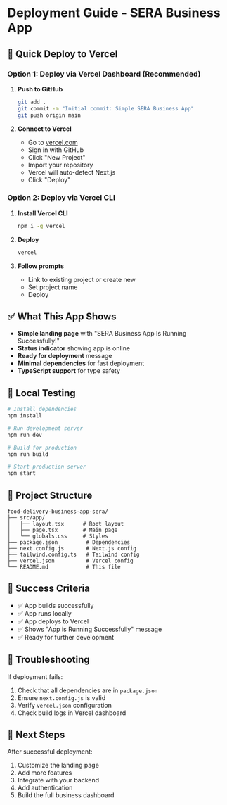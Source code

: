 # Deployment Guide - SERA Business App

## 🚀 Quick Deploy to Vercel

### Option 1: Deploy via Vercel Dashboard (Recommended)

1. **Push to GitHub**
   ```bash
   git add .
   git commit -m "Initial commit: Simple SERA Business App"
   git push origin main
   ```

2. **Connect to Vercel**
   - Go to [vercel.com](https://vercel.com)
   - Sign in with GitHub
   - Click "New Project"
   - Import your repository
   - Vercel will auto-detect Next.js
   - Click "Deploy"

### Option 2: Deploy via Vercel CLI

1. **Install Vercel CLI**
   ```bash
   npm i -g vercel
   ```

2. **Deploy**
   ```bash
   vercel
   ```

3. **Follow prompts**
   - Link to existing project or create new
   - Set project name
   - Deploy

## ✅ What This App Shows

- **Simple landing page** with "SERA Business App Is Running Successfully!"
- **Status indicator** showing app is online
- **Ready for deployment** message
- **Minimal dependencies** for fast deployment
- **TypeScript support** for type safety

## 🔧 Local Testing

```bash
# Install dependencies
npm install

# Run development server
npm run dev

# Build for production
npm run build

# Start production server
npm start
```

## 📁 Project Structure

```
food-delivery-business-app-sera/
├── src/app/
│   ├── layout.tsx      # Root layout
│   ├── page.tsx        # Main page
│   └── globals.css     # Styles
├── package.json         # Dependencies
├── next.config.js       # Next.js config
├── tailwind.config.ts   # Tailwind config
├── vercel.json          # Vercel config
└── README.md            # This file
```

## 🎯 Success Criteria

- ✅ App builds successfully
- ✅ App runs locally
- ✅ App deploys to Vercel
- ✅ Shows "App is Running Successfully" message
- ✅ Ready for further development

## 🚨 Troubleshooting

If deployment fails:
1. Check that all dependencies are in `package.json`
2. Ensure `next.config.js` is valid
3. Verify `vercel.json` configuration
4. Check build logs in Vercel dashboard

## 🎉 Next Steps

After successful deployment:
1. Customize the landing page
2. Add more features
3. Integrate with your backend
4. Add authentication
5. Build the full business dashboard
